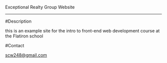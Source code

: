 Exceptional Realty Group Website
____

#Description

this is an example site for the intro to front-end web development course at the Flatiron school

#Contact

scw248@gmail.com